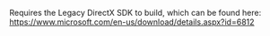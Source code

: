 Requires the Legacy DirectX SDK to build, which can be found here: https://www.microsoft.com/en-us/download/details.aspx?id=6812
